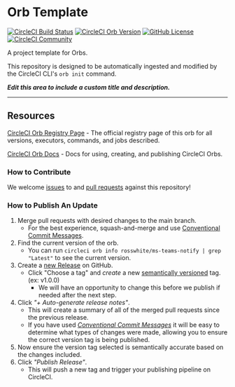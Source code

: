 # Orb Template


[![CircleCI Build Status](https://circleci.com/gh/Ross-White/msteams-orb.svg?style=shield "CircleCI Build Status")](https://circleci.com/gh/Ross-White/msteams-orb) [![CircleCI Orb Version](https://badges.circleci.com/orbs/rosswhite/ms-teams-notify.svg)](https://circleci.com/developer/orbs/orb/rosswhite/ms-teams-notify) [![GitHub License](https://img.shields.io/badge/license-MIT-lightgrey.svg)](https://raw.githubusercontent.com/Ross-White/msteams-orb/master/LICENSE) [![CircleCI Community](https://img.shields.io/badge/community-CircleCI%20Discuss-343434.svg)](https://discuss.circleci.com/c/ecosystem/orbs)



A project template for Orbs.

This repository is designed to be automatically ingested and modified by the CircleCI CLI's `orb init` command.

_**Edit this area to include a custom title and description.**_

---

## Resources

[CircleCI Orb Registry Page](https://circleci.com/developer/orbs/orb/rosswhite/ms-teams-notify) - The official registry page of this orb for all versions, executors, commands, and jobs described.

[CircleCI Orb Docs](https://circleci.com/docs/orb-intro/#section=configuration) - Docs for using, creating, and publishing CircleCI Orbs.

### How to Contribute

We welcome [issues](https://github.com/Ross-White/msteams-orb/issues) to and [pull requests](https://github.com/Ross-White/msteams-orb/pulls) against this repository!

### How to Publish An Update
1. Merge pull requests with desired changes to the main branch.
    - For the best experience, squash-and-merge and use [Conventional Commit Messages](https://conventionalcommits.org/).
2. Find the current version of the orb.
    - You can run `circleci orb info rosswhite/ms-teams-notify | grep "Latest"` to see the current version.
3. Create a [new Release](https://github.com/Ross-White/msteams-orb/releases/new) on GitHub.
    - Click "Choose a tag" and _create_ a new [semantically versioned](http://semver.org/) tag. (ex: v1.0.0)
      - We will have an opportunity to change this before we publish if needed after the next step.
4.  Click _"+ Auto-generate release notes"_.
    - This will create a summary of all of the merged pull requests since the previous release.
    - If you have used _[Conventional Commit Messages](https://conventionalcommits.org/)_ it will be easy to determine what types of changes were made, allowing you to ensure the correct version tag is being published.
5. Now ensure the version tag selected is semantically accurate based on the changes included.
6. Click _"Publish Release"_.
    - This will push a new tag and trigger your publishing pipeline on CircleCI.